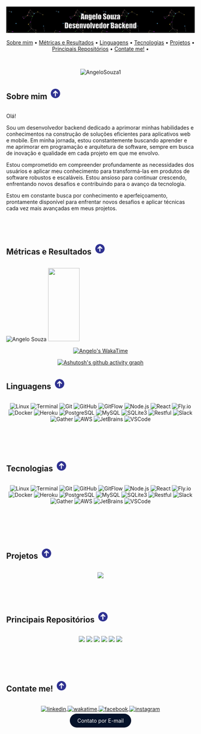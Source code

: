 <a name="top"></a>
<p align="center">
  <img src="https://github.com/AngeloSouza1/tmp/raw/main/capa.gif" alt="Descrição da imagem">
</p>

<div>
<p align="center">
 <a href="#sobre-Mim">Sobre mim</a> •
 <a href="#metricas-e-resultados">Métricas e Resultados</a> • 
 <a href="#linguagens">Linguagens</a> • 
 <a href="#tecnologias">Tecnologias</a> • 
 <a href="#projetos">Projetos</a> • 
 <a href="#principais-repositorios">Principais Repositórios</a> • 
 <a href="#contato">Contate me!</a> • 
</div>

<br>
<p align="center">
  <img src="https://komarev.com/ghpvc/?username=AngeloSouza1&label=Profile%20views&color=0e75b6&style=flat" alt="AngeloSouza1" width="145" />
</p>



<div style="display: flex; align-items: center;">
  <h2 id=sobre-mim" style="margin-right: 10px;">Sobre mim</h2>
  <a href="#top">
    <img src="https://github.com/AngeloSouza1/tmp/blob/main/seta-para-cima.png" alt="Seta para cima" width="25">
  </a>
</div>
<p>


Olá!

Sou um desenvolvedor backend dedicado a aprimorar minhas habilidades e conhecimentos na construção de soluções eficientes para aplicativos web e mobile. Em minha jornada, estou constantemente buscando aprender e me aprimorar em programação e arquitetura de software, sempre em busca de inovação e qualidade em cada projeto em que me envolvo.

Estou comprometido em compreender profundamente as necessidades dos usuários e aplicar meu conhecimento para transformá-las em produtos de software robustos e escaláveis. Estou ansioso para continuar crescendo, enfrentando novos desafios e contribuindo para o avanço da tecnologia.

Estou em constante busca por conhecimento e aperfeiçoamento, prontamente disponível para enfrentar novos desafios e aplicar técnicas cada vez mais avançadas em meus projetos.

<br>
<br>
<br>




<div style="display: flex; align-items: center;">
  <h2 id="metricas-e-resultados" style="margin-right: 10px;">Métricas e Resultados</h2>
  <a href="#top">
    <img src="https://github.com/AngeloSouza1/tmp/blob/main/seta-para-cima.png" alt="Seta para cima" width="25">
  </a>
</div>
<p>
<div style="text-align: center;">
<div align="left">  
  <img width="55%" height="195px" src="https://github-readme-stats.vercel.app/api?username=AngeloSouza1&show_icons=true&count_private=true&hide_border=true&title_color=00bfbf&icon_color=00bfbf&text_color=c9d1d9&bg_color=000000" alt="Angelo Souza" /> 
  <img width="41%" height="195px" src="https://github-readme-stats.vercel.app/api/top-langs/?username=AngeloSouza1&layout=compact&hide_border=true&title_color=00bfbf&text_color=00bfbf&bg_color=000000" />
</div>
<p align="center">
    <a href="https://wakatime.com/@AAFS1981">
        <img width="50%" height="295px" src="https://github-readme-stats.vercel.app/api/wakatime?username=AAFS1981&layout=compact&bg_color=000000&text_color=ffffff&title_color=ffffff" alt="Angelo's WakaTime">
    </a>
</p>

[![Ashutosh's github activity graph](https://github-readme-activity-graph.vercel.app/graph?username=angelosouza1&bg_color=000000&color=15e5a6&line=07e9a5&point=0a855c&area=true&hide_border=true)](https://github.com/ashutosh00710/github-readme-activity-graph)


<div style="display: flex; align-items: center;">
  <h2 id="linguagens" style="margin-right: 10px;">Linguagens</h2>
  <a href="#top">
    <img src="https://github.com/AngeloSouza1/tmp/blob/main/seta-para-cima.png" alt="Seta para cima" width="25">
  </a>
</div>
<p>
  
![Linux](https://img.shields.io/badge/-Linux-1976d2?&logo=Linux&logoColor=FCC624)
![Terminal](https://img.shields.io/badge/-Terminal-388e3c?&logo=Linux&logoColor=white)
![Git](https://img.shields.io/badge/-Git-8e24aa?&logo=Git&logoColor=white)
![GitHub](https://img.shields.io/badge/-GitHub-616161?&logo=GitHub&logoColor=white)
![GitFlow](https://img.shields.io/badge/-GitFlow-8e24aa?&logo=Git&logoColor=white)
![Node.js](https://img.shields.io/badge/-Node.js-388e3c?&logo=node.js&logoColor=white)
![React](https://img.shields.io/badge/-React-1976d2?&logo=React&logoColor=white)
![Fly.io](https://img.shields.io/badge/-Fly.io-f57c00?&logo=Fly.io&logoColor=F90)
![Docker](https://img.shields.io/badge/-Docker-039be5?&logo=Docker&logoColor=white)
![Heroku](https://img.shields.io/badge/-Heroku-512da8?&logo=Heroku&logoColor=white)
![PostgreSQL](https://img.shields.io/badge/-PostgreSQL-009688?&logo=PostgreSQL&logoColor=white)
![MySQL](https://img.shields.io/badge/-MySQL-3949ab?&logo=MySQL&logoColor=white)
![SQLite3](https://img.shields.io/badge/-SQLite3-1a237e?&logo=SQLite&logoColor=white)
![Restful](https://img.shields.io/badge/-Restful-616161?&logo=restful&logoColor=white)
![Slack](https://img.shields.io/badge/-Slack-4a148c?&logo=Slack&logoColor=white)
![Gather](https://img.shields.io/badge/-Gather-007acc?&logo=Gather&logoColor=white)
![AWS](https://img.shields.io/badge/-AWS-37474f?&logo=Amazon-AWS&logoColor=white)
![JetBrains](https://img.shields.io/badge/-JetBrains-212121?&logo=JetBrains&logoColor=white)
![VSCode](https://img.shields.io/badge/-VSCode-0288d1?&logo=Visual-Studio-Code&logoColor=white) 

<br>
<br>
<br>
<br>








<div style="display: flex; align-items: center;">
  <h2 id="tecnologias" style="margin-right: 10px;">Tecnologias</h2>
  <a href="#top">
    <img src="https://github.com/AngeloSouza1/tmp/blob/main/seta-para-cima.png" alt="Seta para cima" width="25">
  </a>
</div>
<p>
  
![Linux](https://img.shields.io/badge/-Linux-1976d2?&logo=Linux&logoColor=1976d2)
![Terminal](https://img.shields.io/badge/-Terminal-388e3c?&logo=Linux&logoColor=388e3c)
![Git](https://img.shields.io/badge/-Git-8e24aa?&logo=Git&logoColor=8e24aa)
![GitHub](https://img.shields.io/badge/-GitHub-616161?&logo=GitHub&logoColor=616161)
![GitFlow](https://img.shields.io/badge/-GitFlow-8e24aa?&logo=Git&logoColor=8e24aa)
![Node.js](https://img.shields.io/badge/-Node.js-388e3c?&logo=node.js&logoColor=388e3c)
![React](https://img.shields.io/badge/-React-1976d2?&logo=React&logoColor=1976d2)
![Fly.io](https://img.shields.io/badge/-Fly.io-f57c00?&logo=Fly.io&logoColor=f57c00)
![Docker](https://img.shields.io/badge/-Docker-039be5?&logo=Docker&logoColor=039be5)
![Heroku](https://img.shields.io/badge/-Heroku-512da8?&logo=Heroku&logoColor=512da8)
![PostgreSQL](https://img.shields.io/badge/-PostgreSQL-009688?&logo=PostgreSQL&logoColor=009688)
![MySQL](https://img.shields.io/badge/-MySQL-3949ab?&logo=MySQL&logoColor=3949ab)
![SQLite3](https://img.shields.io/badge/-SQLite3-1a237e?&logo=SQLite&logoColor=1a237e)
![Restful](https://img.shields.io/badge/-Restful-616161?&logo=restful&logoColor=616161)
![Slack](https://img.shields.io/badge/-Slack-4a148c?&logo=Slack&logoColor=4a148c)
![Gather](https://img.shields.io/badge/-Gather-007acc?&logo=Gather&logoColor=007acc)
![AWS](https://img.shields.io/badge/-AWS-37474f?&logo=Amazon-AWS&logoColor=37474f)
![JetBrains](https://img.shields.io/badge/-JetBrains-212121?&logo=JetBrains&logoColor=212121)
![VSCode](https://img.shields.io/badge/-VSCode-0288d1?&logo=Visual-Studio-Code&logoColor=0288d1)</p>
<br>
<br>
<br>
<br>







<div style="display: flex; align-items: center;">
  <h2 id="projetos" style="margin-right: 10px;">Projetos</h2>
  <a href="#top">
    <img src="https://github.com/AngeloSouza1/tmp/blob/main/seta-para-cima.png" alt="Seta para cima" width="25">
  </a>
</div>
<p>
  
[![](https://img.shields.io/badge/-🎟️%20Ticket%20Event-1976d2)](https://github.com/desenvolvendo-me/ticket-event)

<br>
<br>
<br>







<div style="display: flex; align-items: center;">
  <h2 id="principais-repositorios" style="margin-right: 10px;">Principais Repositórios</h2>
  <a href="#top">
    <img src="https://github.com/AngeloSouza1/tmp/blob/main/seta-para-cima.png" alt="Seta para cima" width="25">
  </a>
</div>
<p>

[![](https://img.shields.io/badge/-🩸%20Mentorship%20Project-C62828)](https://github.com/AngeloSouza1/Mentorship_Project)
[![](https://img.shields.io/badge/-🌊%20TT%201-1976d2)](https://github.com/AngeloSouza1/TT1)
[![](https://img.shields.io/badge/-🗂%20TT%202-388e3c)](https://github.com/AngeloSouza1/TT2)
[![](https://img.shields.io/badge/-💉%20TT%203-8e24aa)](https://github.com/AngeloSouza1/TT3)
[![](https://img.shields.io/badge/-🛡%20TT%204-616161)](https://github.com/AngeloSouza1/TT4)
[![](https://img.shields.io/badge/-🌐%20TT%205-f57c00)](https://github.com/AngeloSouza1/TT5)</p>
<br>
<br>
<br>



<div style="display: flex; align-items: center;">
  <h2 id="contato" style="margin-right: 10px;">Contate me!</h2>
  <a href="#top">
    <img src="https://github.com/AngeloSouza1/tmp/blob/main/seta-para-cima.png" alt="Seta para cima" width="25">
  </a>
</div>

<p align="center" >
</a>
<a href="https://www.linkedin.com/in/angeloafsouza" target="_blank">
  <img align="center" src="https://img.shields.io/badge/-angelosouza-05122A?style=flat&logo=linkedin" alt="linkedin"/> 
</a>
<a href="https://wakatime.com/@AAFS1981" target="_blank">
  <img align="center" src="https://img.shields.io/badge/-angelosouza-05122A?style=flat&logo=wakatime" alt="wakatime"/>
</a>
<a href="https://www.facebook.com/angelo.souza.3950/" target="_blank">
  <img align="center" src="https://img.shields.io/badge/-angelosouza-05122A?style=flat&logo=facebook" alt="facebook"/>
<a href="https://www.instagram.com/angeloafdesouza/" target="_blank">
 <img align="center" src="https://img.shields.io/badge/-angelosouza-05122A?style=flat&logo=instagram" alt="instagram"/>
</a></p>

<p align="center">
  <a href="mailto:angeloafdesouza@gmail.com" style="background-color: #05122A; color: white; padding: 10px 20px; border-radius: 20px; text-decoration: none;">Contato por E-mail</a>
</p>








